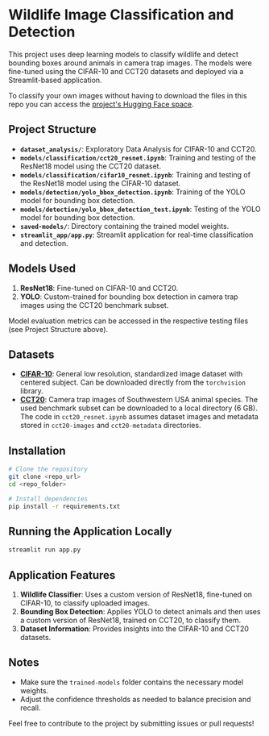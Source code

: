 # Wildlife Image Classification and Detection

This project uses deep learning models to classify wildlife and detect bounding boxes around animals in camera trap images. The models were fine-tuned using the CIFAR-10 and CCT20 datasets and deployed via a Streamlit-based application.

To classify your own images without having to download the files in this repo you can access the [project's Hugging Face space](https://huggingface.co/spaces/diogoneves/wildlife-classifier).

## Project Structure

- **`dataset_analysis/`**: Exploratory Data Analysis for CIFAR-10 and CCT20.
- **`models/classification/cct20_resnet.ipynb`**: Training and testing of the ResNet18 model using the CCT20 dataset.
- **`models/classification/cifar10_resnet.ipynb`**: Training and testing of the ResNet18 model using the CIFAR-10 dataset.
- **`models/detection/yolo_bbox_detection.ipynb`**: Training of the YOLO model for bounding box detection.
- **`models/detection/yolo_bbox_detection_test.ipynb`**: Testing of the YOLO model for bounding box detection.
- **`saved-models/`**: Directory containing the trained model weights.
- **`streamlit_app/app.py`**: Streamlit application for real-time classification and detection.

## Models Used

1. **ResNet18**: Fine-tuned on CIFAR-10 and CCT20.
2. **YOLO**: Custom-trained for bounding box detection in camera trap images using the CCT20 benchmark subset.

Model evaluation metrics can be accessed in the respective testing files (see Project Structure above).

## Datasets

- **[CIFAR-10](https://www.cs.toronto.edu/~kriz/cifar.html)**: General low resolution, standardized image dataset with centered subject. Can be downloaded directly from the `torchvision` library.
- **[CCT20](https://lila.science/datasets/caltech-camera-traps)**: Camera trap images of Southwestern USA animal species. The used benchmark subset can be downloaded to a local directory (6 GB). The code in `cct20_resnet.ipynb` assumes dataset images and metadata stored in `cct20-images` and `cct20-metadata` directories.

## Installation

```bash
# Clone the repository
git clone <repo_url>
cd <repo_folder>

# Install dependencies
pip install -r requirements.txt
```

## Running the Application Locally

```bash
streamlit run app.py
```

## Application Features

1. **Wildlife Classifier**: Uses a custom version of ResNet18, fine-tuned on CIFAR-10, to classify uploaded images.
2. **Bounding Box Detection**: Applies YOLO to detect animals and then uses a custom version of ResNet18, trained on CCT20, to classify them.
3. **Dataset Information**: Provides insights into the CIFAR-10 and CCT20 datasets.

## Notes

- Make sure the `trained-models` folder contains the necessary model weights.
- Adjust the confidence thresholds as needed to balance precision and recall.

Feel free to contribute to the project by submitting issues or pull requests!
